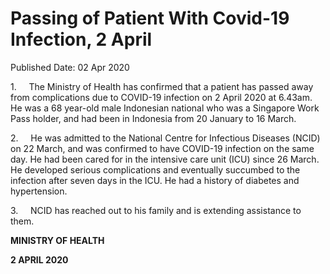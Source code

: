 <html>
    <meta http-equiv="Content-Type" content="text/html; charset=utf-8"/>
    <meta charset="utf-8"/>
    <title>Passing of Patient With Covid-19 Infection, 2 April</title>
    <body><h1>Passing of Patient With Covid-19 Infection, 2 April</h1>
    <p>Published Date: 02 Apr 2020</p> <p>1. &nbsp;&nbsp;&nbsp;&nbsp;The Ministry of Health has confirmed that a patient has passed away from complications due to COVID-19 infection on 2 April 2020 at 6.43am. He was a 68 year-old male Indonesian national who was a Singapore Work Pass holder, and had been in Indonesia from 20 January to 16 March. </p> <p>2.&nbsp; &nbsp; &nbsp;He was admitted to the National Centre for Infectious Diseases (NCID) on 22 March, and was confirmed to have COVID-19 infection on the same day. He had been cared for in the intensive care unit (ICU) since 26 March. He developed serious complications and eventually succumbed to the infection after seven days in the ICU. He had a history of diabetes and hypertension.</p><p><p>3.&nbsp; &nbsp; &nbsp;NCID has reached out to his family and is extending assistance to them.</p></p> <p><strong>MINISTRY OF HEALTH</strong><br></p><div> <p><strong>2 APRIL 2020</strong></p> </div></body>
</html>